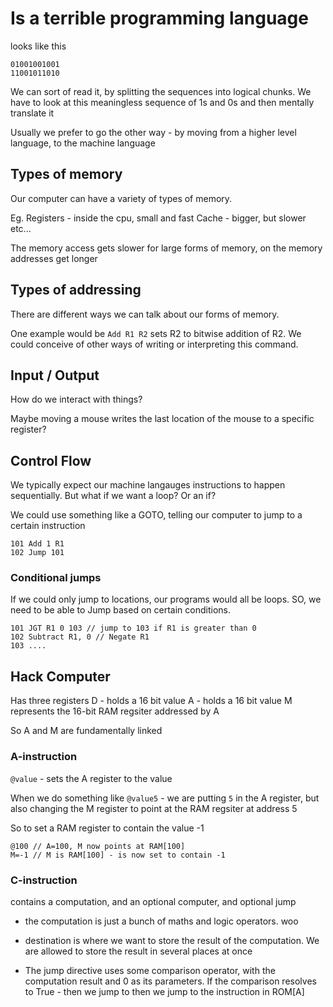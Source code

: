 # Is a terrible programming language

looks like this 

```
01001001001
11001011010
```

We can sort of read it, by splitting the sequences into logical chunks. We have to look at this meaningless sequence of 1s and 0s and then mentally translate it

Usually we prefer to go the other way - by moving from a higher level language, to the machine language


## Types of memory
Our computer can have a variety of types of memory.

Eg. 
Registers - inside the cpu, small and fast
Cache - bigger, but slower
etc...

The memory access gets slower for large forms of memory, on the memory addresses get longer


## Types of addressing
There are different ways we can talk about our forms of memory.

One example would be `Add R1 R2` sets R2 to bitwise addition of R2. 
We could conceive of other ways of writing or interpreting this command.

## Input / Output
How do we interact with things?

Maybe moving a mouse writes the last location of the mouse to a specific register?

## Control Flow
We typically expect our machine langauges instructions to happen sequentially.
But what if we want a loop? Or an if?

We could use something like a GOTO, telling our computer to jump to a certain instruction

```
101 Add 1 R1
102 Jump 101
```


### Conditional jumps
If we could only jump to locations, our programs would all be loops.
SO, we need to be able to Jump based on certain conditions.

```
101 JGT R1 0 103 // jump to 103 if R1 is greater than 0
102 Subtract R1, 0 // Negate R1
103 ....

```



## Hack Computer
Has three registers
D - holds a 16 bit value
A - holds a 16 bit value
M represents the 16-bit RAM regsiter addressed by A

So A and M are fundamentally linked

### A-instruction
`@value` - sets the A register to the value

When we do something like `@value5` - we are putting `5` in the A register, but
also changing the M register to point at the RAM regsiter at address 5


So to set a RAM register to contain the value -1  
```
@100 // A=100, M now points at RAM[100]
M=-1 // M is RAM[100] - is now set to contain -1
```

### C-instruction
contains a computation, and an optional computer, and optional jump

- the computation is just a bunch of maths and logic operators. woo

- destination is where we want to store the result of the computation. We are
allowed to store the result in several places at once

- The jump directive uses some comparison operator, with the computation result
  and 0 as its parameters. If the comparison resolves to True - then we jump to
  then we jump to the instruction in ROM[A]



